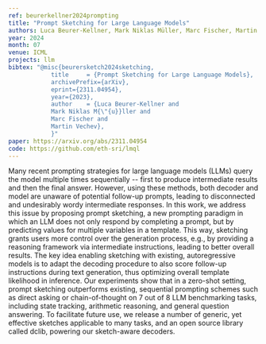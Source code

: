 ```yaml
---
ref: beurerkellner2024prompting
title: "Prompt Sketching for Large Language Models"
authors: Luca Beurer-Kellner, Mark Niklas Müller, Marc Fischer, Martin Vechev
year: 2024
month: 07
venue: ICML
projects: llm
bibtex: "@misc{beurersketch2024sketching,
			title     = {Prompt Sketching for Large Language Models},
			archivePrefix={arXiv},
			eprint={2311.04954},
			year={2023},
			author    = {Luca Beurer-Kellner and
			Mark Niklas M{\"{u}}ller and
      		Marc Fischer and
      		Martin Vechev},
			}"
paper: https://arxiv.org/abs/2311.04954
code: https://github.com/eth-sri/lmql
---
```


Many recent prompting strategies for large language models (LLMs) query the model multiple times sequentially -- first to produce intermediate results and then the final answer. However, using these methods, both decoder and model are unaware of potential follow-up prompts, leading to disconnected and undesirably wordy intermediate responses.
In this work, we address this issue by proposing prompt sketching, a new prompting paradigm in which an LLM does not only respond by completing a prompt, but by predicting values for multiple variables in a template. This way, sketching grants users more control over the generation process, e.g., by providing a reasoning framework via intermediate instructions, leading to better overall results. The key idea enabling sketching with existing, autoregressive models is to adapt the decoding procedure to also score follow-up instructions during text generation, thus optimizing overall template likelihood in inference.
Our experiments show that in a zero-shot setting, prompt sketching outperforms existing, sequential prompting schemes such as direct asking or chain-of-thought on 7 out of 8 LLM benchmarking tasks, including state tracking, arithmetic reasoning, and general question answering. To facilitate future use, we release a number of generic, yet effective sketches applicable to many tasks, and an open source library called dclib, powering our sketch-aware decoders.

